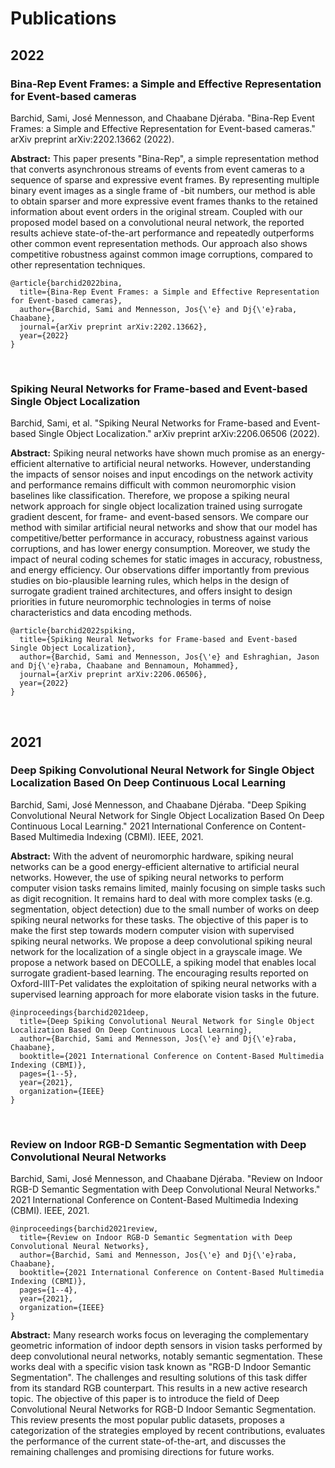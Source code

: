 # Publications

## 2022

### Bina-Rep Event Frames: a Simple and Effective Representation for Event-based cameras
Barchid, Sami, José Mennesson, and Chaabane Djéraba. "Bina-Rep Event Frames: a Simple and Effective Representation for Event-based cameras." arXiv preprint arXiv:2202.13662 (2022). 

**Abstract:** This paper presents "Bina-Rep", a simple representation method that converts asynchronous streams of events from event cameras to a sequence of sparse and expressive event frames. By representing multiple binary event images as a single frame of -bit numbers, our method is able to obtain sparser and more expressive event frames thanks to the retained information about event orders in the original stream. Coupled with our proposed model based on a convolutional neural network, the reported results achieve state-of-the-art performance and repeatedly outperforms other common event representation methods. Our approach also shows competitive robustness against common image corruptions, compared to other representation techniques.

``` title="Bibtex"
@article{barchid2022bina,
  title={Bina-Rep Event Frames: a Simple and Effective Representation for Event-based cameras},
  author={Barchid, Sami and Mennesson, Jos{\'e} and Dj{\'e}raba, Chaabane},
  journal={arXiv preprint arXiv:2202.13662},
  year={2022}
}
```

<br/>

### Spiking Neural Networks for Frame-based and Event-based Single Object Localization
Barchid, Sami, et al. "Spiking Neural Networks for Frame-based and Event-based Single Object Localization." arXiv preprint arXiv:2206.06506 (2022).

**Abstract:** Spiking neural networks have shown much promise as an energy-efficient alternative to artificial neural networks. However, understanding the impacts of sensor noises and input encodings on the network activity and performance remains difficult with common neuromorphic vision baselines like classification. Therefore, we propose a spiking neural network approach for single object localization trained using surrogate gradient descent, for frame- and event-based sensors. We compare our method with similar artificial neural networks and show that our model has competitive/better performance in accuracy, robustness against various corruptions, and has lower energy consumption. Moreover, we study the impact of neural coding schemes for static images in accuracy, robustness, and energy efficiency. Our observations differ importantly from previous studies on bio-plausible learning rules, which helps in the design of surrogate gradient trained architectures, and offers insight to design priorities in future neuromorphic technologies in terms of noise characteristics and data encoding methods.

``` title="Bibtex"
@article{barchid2022spiking,
  title={Spiking Neural Networks for Frame-based and Event-based Single Object Localization},
  author={Barchid, Sami and Mennesson, Jos{\'e} and Eshraghian, Jason and Dj{\'e}raba, Chaabane and Bennamoun, Mohammed},
  journal={arXiv preprint arXiv:2206.06506},
  year={2022}
}
```

<br>

## 2021

### Deep Spiking Convolutional Neural Network for Single Object Localization Based On Deep Continuous Local Learning
Barchid, Sami, José Mennesson, and Chaabane Djéraba. "Deep Spiking Convolutional Neural Network for Single Object Localization Based On Deep Continuous Local Learning." 2021 International Conference on Content-Based Multimedia Indexing (CBMI). IEEE, 2021.

**Abstract:** With the advent of neuromorphic hardware, spiking neural networks can be a good energy-efficient alternative to artificial neural networks. However, the use of spiking neural networks to perform computer vision tasks remains limited, mainly focusing on simple tasks such as digit recognition. It
remains hard to deal with more complex tasks (e.g. segmentation, object detection) due to the small number of works on deep spiking neural networks for these tasks. The objective of this paper is to make the first step towards modern computer vision with supervised spiking neural networks. We propose a deep
convolutional spiking neural network for the localization of a single object in a grayscale image. We propose a network based on DECOLLE, a spiking model that enables local surrogate gradient-based learning. The encouraging results reported on Oxford-IIIT-Pet validates the exploitation of spiking neural networks with a supervised learning approach for more elaborate vision tasks in the future.

``` title="Bibtex"
@inproceedings{barchid2021deep,
  title={Deep Spiking Convolutional Neural Network for Single Object Localization Based On Deep Continuous Local Learning},
  author={Barchid, Sami and Mennesson, Jos{\'e} and Dj{\'e}raba, Chaabane},
  booktitle={2021 International Conference on Content-Based Multimedia Indexing (CBMI)},
  pages={1--5},
  year={2021},
  organization={IEEE}
}
```

<br/>

### Review on Indoor RGB-D Semantic Segmentation with Deep Convolutional Neural Networks
Barchid, Sami, José Mennesson, and Chaabane Djéraba. "Review on Indoor RGB-D Semantic Segmentation with Deep Convolutional Neural Networks." 2021 International Conference on Content-Based Multimedia Indexing (CBMI). IEEE, 2021.

``` title="Bibtex"
@inproceedings{barchid2021review,
  title={Review on Indoor RGB-D Semantic Segmentation with Deep Convolutional Neural Networks},
  author={Barchid, Sami and Mennesson, Jos{\'e} and Dj{\'e}raba, Chaabane},
  booktitle={2021 International Conference on Content-Based Multimedia Indexing (CBMI)},
  pages={1--4},
  year={2021},
  organization={IEEE}
}
```

**Abstract:** Many research works focus on leveraging the complementary geometric information of indoor depth sensors in vision tasks performed by deep convolutional neural networks, notably semantic segmentation. These works deal with a specific vision task known as "RGB-D Indoor Semantic Segmentation". The challenges and resulting solutions of this task differ from its standard RGB counterpart. This results in a new active research topic. The objective of this paper is to introduce the field of Deep Convolutional Neural Networks for RGB-D Indoor Semantic Segmentation. This review presents the most popular public datasets, proposes a categorization of the strategies employed by recent contributions, evaluates the performance of the current state-of-the-art, and discusses the remaining challenges and promising directions for future works.

<br/>